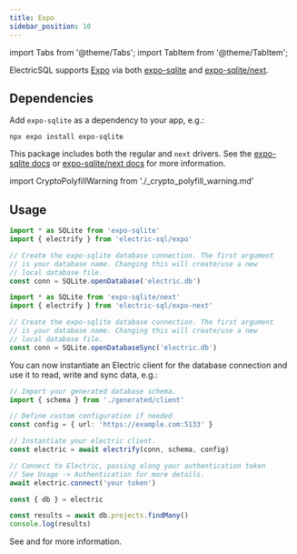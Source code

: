 ```yaml
---
title: Expo
sidebar_position: 10
---
```


import Tabs from '@theme/Tabs';
import TabItem from '@theme/TabItem';

ElectricSQL supports [Expo](https://expo.dev) via both [expo-sqlite](https://docs.expo.dev/versions/latest/sdk/sqlite/) and [expo-sqlite/next](https://docs.expo.dev/versions/v50.0.0/sdk/sqlite-next/).

## Dependencies

Add `expo-sqlite` as a dependency to your app, e.g.:

```shell
npx expo install expo-sqlite
```

This package includes both the regular and `next` drivers. See the [expo-sqlite docs](https://docs.expo.dev/versions/latest/sdk/sqlite/) or [expo-sqlite/next docs](https://docs.expo.dev/versions/latest/sdk/sqlite-next/) for more information.

import CryptoPolyfillWarning from './_crypto_polyfill_warning.md'

<CryptoPolyfillWarning />

## Usage

<Tabs groupId="usage" queryString>
<TabItem value="expo-sqlite" label="expo-sqlite">

```ts
import * as SQLite from 'expo-sqlite'
import { electrify } from 'electric-sql/expo'

// Create the expo-sqlite database connection. The first argument
// is your database name. Changing this will create/use a new
// local database file.
const conn = SQLite.openDatabase('electric.db')
```

</TabItem>

<TabItem value="expo-sqlite-next" label="expo-sqlite/next">

```ts
import * as SQLite from 'expo-sqlite/next'
import { electrify } from 'electric-sql/expo-next' 

// Create the expo-sqlite database connection. The first argument
// is your database name. Changing this will create/use a new
// local database file.
const conn = SQLite.openDatabaseSync('electric.db')
```

</TabItem>
</Tabs>

You can now instantiate an Electric client for the database connection and use it to read, write and sync data, e.g.:

```ts
// Import your generated database schema.
import { schema } from './generated/client'

// Define custom configuration if needed
const config = { url: 'https://example.com:5133' }

// Instantiate your electric client.
const electric = await electrify(conn, schema, config)

// Connect to Electric, passing along your authentication token
// See Usage -> Authentication for more details.
await electric.connect('your token')

const { db } = electric

const results = await db.projects.findMany()
console.log(results)
```

See <DocPageLink path="usage/data-access" /> and <DocPageLink path="integrations/frontend" /> for more information.
